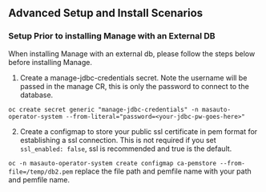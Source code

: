 
## Advanced Setup and Install Scenarios

### Setup Prior to installing Manage with an External DB
When installing Manage with an external db, please follow the steps below before installing Manage.

1.  Create a manage-jdbc-credentials secret.  Note the username will be passed in the manage CR, this is only the password to connect to the database.

`oc create secret generic "manage-jdbc-credentials" -n masauto-operator-system --from-literal="password=<your-jdbc-pw-goes-here>" `

2.  Create a configmap to store your public ssl certificate in pem format for establishing a ssl connection.  This is not required if you set `ssl_enabled: false`, ssl is recommended and true is the default.

`oc -n masauto-operator-system create configmap ca-pemstore --from-file=/temp/db2.pem`  replace the file path and pemfile name with your path and pemfile name.
